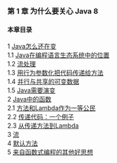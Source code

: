### 第 1 章 为什么要关心 Java 8 ###
#### 本章目录 ####
1	[Java怎么还在变](Course1.java)   
1.1	[Java在编程语言生态系统中的位置](Course11.java)   
1.2	[流处理](Course12.java)   
1.3	[用行为参数化把代码传递给方法](Course13.java)   
1.4	[并行与共享的可变数据](Course14.java)   
1.5	[Java需要演变](Course15.java)   
2	[Java中的函数](Course2.java)   
2.1	[方法和Lambda作为一等公民](Course21.java)   
2.2	[传递代码：一个例子](Course22.java)   
2.3	[从传递方法到Lambda](Course23.java)   
3	[流](Course3.java)   
4	[默认方法](Course4.java)   
5	[来自函数式编程的其他好思想](Course5.java)   
